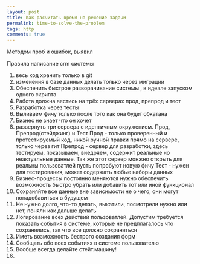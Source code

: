 ```yaml
---
layout: post 
title: Как расчитать время на решение задачи
permalink: time-to-solve-the-problem
tags: http
comments: true
--- 
```


Методом проб и ошибок, выявил 

Правила написание crm системы 

1. весь код хранить только в git
2. изменения в базе данных делать только через миграции 
3. Обеспечить быстрое разворачивание системы , в идеале запуском одного скрипта 
4. Работа должна вестись на трёх серверах прод, препрод и тест
5. Разработка через тесты
6. Выливаем фичу только после того как она будет обкатана 
7. Бизнес не знает что он хочет 
8. развернуть три сервера с идентичным окружением. Прод, Препрод(стейджинг) и Тест
Прод - только проверенный и протестируемый код, никой ручной правки прямо на сервере, только через гит
Препрод - сервер для разработки, здесь тестируем, показываем, внедряем, содержит реальные но неактуальные данные. 
Так же этот сервер монжно открыть для реальны пользоватлей пусть попробуют новую фичу 
Тест - нужен для тестирования, может содержать любые наборы данных
9. Бизнес-процессы постоянно меняются нужно обеспечить возможность быстро убрать или добавить тот или иной функционал
10. Сохраняйте все данные вне зависимости не о чего, они могут понадобавиться в будущем
11. Не нужно долго, что-то делать, выкатили, посмотрели нужно или нет, поняли как дальше делать
12. Логирование всех действий пользоватлей. Допустим требуется показать события в системе, которые не предплагалось
что сохранялись, так что все должно сохраняться
13. Иметь возможность бестрого создания форм
14. Сообщать обо всех событиях в системе пользователю
15. Вообще всегда делайте стейт.машину!
16. 






